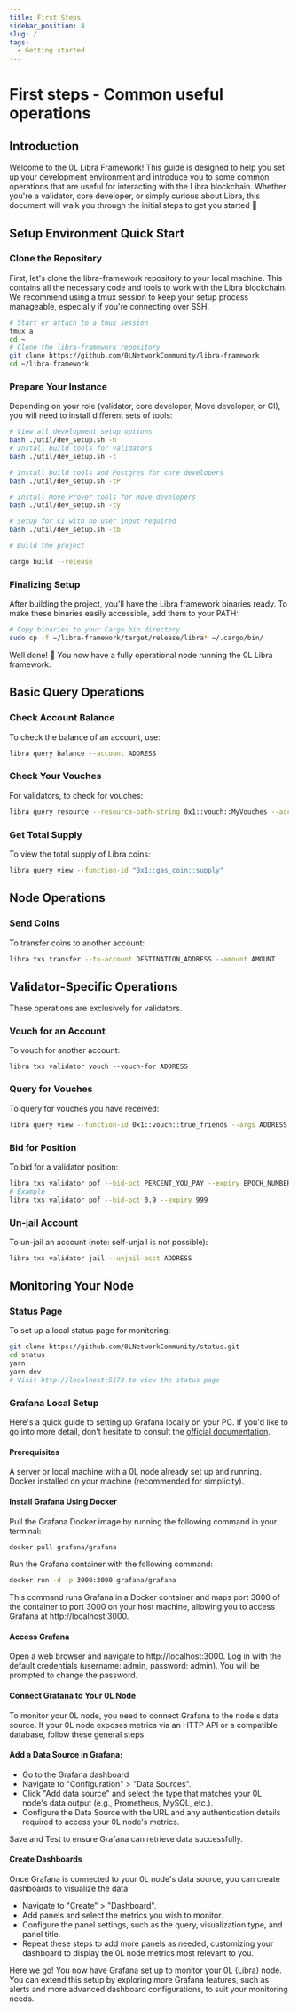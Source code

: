 ```yaml
---
title: First Steps
sidebar_position: 4
slug: /
tags:
  - Getting started
---
```


# First steps - Common useful operations
## Introduction 

Welcome to the 0L Libra Framework! This guide is designed to help you set up your development environment and introduce you to some common operations that are useful for interacting with the Libra blockchain. Whether you're a validator, core developer, or simply curious about Libra, this document will walk you through the initial steps to get you started 🚀

## Setup Environment Quick Start
### Clone the Repository
First, let's clone the libra-framework repository to your local machine. This contains all the necessary code and tools to work with the Libra blockchain. We recommend using a tmux session to keep your setup process manageable, especially if you're connecting over SSH. 

```bash
# Start or attach to a tmux session
tmux a
cd ~ 
# Clone the libra-framework repository 
git clone https://github.com/0LNetworkCommunity/libra-framework
cd ~/libra-framework
```
### Prepare Your Instance
Depending on your role (validator, core developer, Move developer, or CI), you will need to install different sets of tools:

```bash
# View all development setup options 
bash ./util/dev_setup.sh -h
# Install build tools for validators
bash ./util/dev_setup.sh -t

# Install build tools and Postgres for core developers 
bash ./util/dev_setup.sh -tP

# Install Move Prover tools for Move developers
bash ./util/dev_setup.sh -ty

# Setup for CI with no user input required
bash ./util/dev_setup.sh -tb

# Build the project

cargo build --release
``` 

### Finalizing Setup

After building the project, you'll have the Libra framework binaries ready. To make these binaries easily accessible, add them to your PATH: 

```bash
# Copy binaries to your Cargo bin directory
sudo cp -f ~/libra-framework/target/release/libra* ~/.cargo/bin/
```

Well done! 👏 You now have a fully operational node running the 0L Libra framework. 

## Basic Query Operations
### Check Account Balance
To check the balance of an account, use:

```bash
libra query balance --account ADDRESS
```

### Check Your Vouches
For validators, to check for vouches:

```bash
libra query resource --resource-path-string 0x1::vouch::MyVouches --account ADDRESS
```

### Get Total Supply

To view the total supply of Libra coins:

```bash 
libra query view --function-id "0x1::gas_coin::supply"
``` 

## Node Operations
### Send Coins

To transfer coins to another account:

```bash
libra txs transfer --to-account DESTINATION_ADDRESS --amount AMOUNT
```

## Validator-Specific Operations

These operations are exclusively for validators. 
### Vouch for an Account

To vouch for another account:

``` libra txs validator vouch --vouch-for ADDRESS ``` 

### Query for Vouches

To query for vouches you have received: 

```bash 
libra query view --function-id 0x1::vouch::true_friends --args ADDRESS 
```

### Bid for Position

To bid for a validator position:

```bash
libra txs validator pof --bid-pct PERCENT_YOU_PAY --expiry EPOCH_NUMBER_WHEN_BID_EXPIRES 
# Example
libra txs validator pof --bid-pct 0.9 --expiry 999
```

### Un-jail Account

To un-jail an account (note: self-unjail is not possible):

```bash
libra txs validator jail --unjail-acct ADDRESS
```

## Monitoring Your Node
### Status Page
To set up a local status page for monitoring:
```bash
git clone https://github.com/0LNetworkCommunity/status.git
cd status
yarn
yarn dev
# Visit http://localhost:5173 to view the status page
```

### Grafana Local Setup

Here's a quick guide to setting up Grafana locally on your PC. If you'd like to go into more detail, don't hesitate to consult the [official documentation](https://grafana.com/docs/grafana/latest/). 
#### Prerequisites
A server or local machine with a 0L node already set up and running.
Docker installed on your machine (recommended for simplicity).

#### Install Grafana Using Docker

Pull the Grafana Docker image by running the following command in your terminal:

```bash
docker pull grafana/grafana
```

Run the Grafana container with the following command:

```bash
docker run -d -p 3000:3000 grafana/grafana
```

This command runs Grafana in a Docker container and maps port 3000 of the container to port 3000 on your host machine, allowing you to access Grafana at http://localhost:3000.

#### Access Grafana

Open a web browser and navigate to http://localhost:3000.
Log in with the default credentials (username: admin, password: admin). You will be prompted to change the password.

#### Connect Grafana to Your 0L Node

To monitor your 0L node, you need to connect Grafana to the node's data source. If your 0L node exposes metrics via an HTTP API or a compatible database, follow these general steps:

#### Add a Data Source in Grafana:

- Go to the Grafana dashboard
- Navigate to "Configuration" > "Data Sources".
- Click "Add data source" and select the type that matches your 0L node's data output (e.g., Prometheus, MySQL, etc.).
- Configure the Data Source with the URL and any authentication details required to access your 0L node's metrics.

Save and Test to ensure Grafana can retrieve data successfully.

#### Create Dashboards

Once Grafana is connected to your 0L node's data source, you can create dashboards to visualize the data:

- Navigate to "Create" > "Dashboard".
- Add panels and select the metrics you wish to monitor.
- Configure the panel settings, such as the query, visualization type, and panel title.
- Repeat these steps to add more panels as needed, customizing your dashboard to display the 0L node metrics most relevant to you.


Here we go! You now have Grafana set up to monitor your 0L (Libra) node. You can extend this setup by exploring more Grafana features, such as alerts and more advanced dashboard configurations, to suit your monitoring needs.

